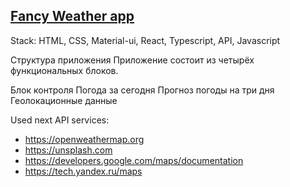 ## [Fancy Weather app](https://fancy-weather-kejno.firebaseapp.com/)

Stack: HTML, CSS, Material-ui, React, Typescript, API, Javascript

Структура приложения
Приложение состоит из четырёх функциональных блоков.

Блок контроля
Погода за сегодня
Прогноз погоды на три дня
Геолокационные данные

Used next API services:
  * https://openweathermap.org
  * https://unsplash.com
  * https://developers.google.com/maps/documentation
  * https://tech.yandex.ru/maps
